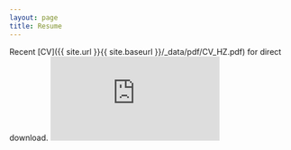 ```yaml
---
layout: page
title: Resume
---
```

Recent [CV]({{ site.url }}{{ site.baseurl }}/_data/pdf/CV_HZ.pdf) for direct download.
<embed src="https://username.github.io/_data/pdf/CV_HZ.pdf)" type="application/pdf"/>
